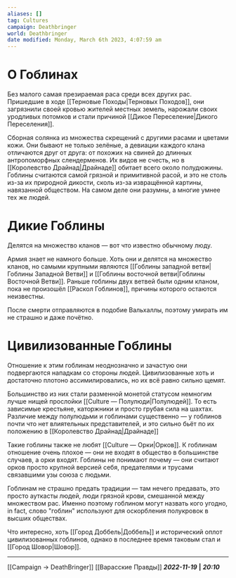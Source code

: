 ```yaml
---
aliases: []
tag: Cultures
campaign: Deathbringer
world: Deathbringer
date modified: Monday, March 6th 2023, 4:07:59 am
---
```

# О Гоблинах
Без малого самая презираемая раса среди всех других рас. Пришедшие в ходе [[Терновые Походы|Терновых Походов]], они загрязнили своей кровью жителей местных земель, нарожали своих уродливых потомков и стали причиной [[Дикое Переселение|Дикого Переселения]].

Сборная солянка из множества скрещений с другими расами и цветами кожи. Они бывают не только зелёные, а девиации каждого клана отличаются друг от друга: от похожих на свиней до длинных антропоморфных слендерменов. Их видов не счесть, но в [[Королевство Драйнад|Драйнаде]] обитает всего около полудюжины. Гоблины считаются самой грязной и примитивной расой, и это не столь из-за их природной дикости, сколь из-за извращённой картины, навязанной обществом. На самом деле они разумны, а многие умнее тех же людей. 

# Дикие Гоблины
Делятся на множество кланов — вот что известно обычному люду.

Армия знает не намного больше. Хоть они и делятся на множество кланов, но самыми крупными являются [[Гоблины западной ветви|Гоблины Западной Ветви]] и [[Гоблины восточной ветви|Гоблины Восточной Ветви]]. Раньше гоблины двух ветвей были одним кланом, пока не произошёл [[Раскол Гоблинов]], причины которого остаются неизвестны.

После смерти отправляются в подобие Вальхаллы, поэтому умирать им не страшно и даже почётно.
# Цивилизованные Гоблины
Отношение к этим гоблинам неоднозначно и зачастую они подвергаются нападкам со стороны людей. Цивилизованные хоть и достаточно плотоно ассимилировались, но их всё равно сильно щемят.

Большинство из них стали разменной монетой статусом немногим лучше нищей прослойки [[Culture — Полулюди|Полулюдей]]. То есть зависимые крестьяне, каторжники и просто грубая сила на шахтах. 
Различие между полулюдьми и гоблинами существенно — у гоблинов почти что нет влиятельных представителей, и это сильно бьёт по их положению в [[Королевство Драйнад|Драйнаде]]

Такие гоблины также не любят [[Culture — Орки|Орков]]. К гоблинам отношение очень плохое — они не входят в общество в большинстве случаев, а орки входят. Гоблины не понимают почему — они считают орков просто крупной версией себя, предателями и трусами связавшими узы союза с людьми.

Гоблинам не страшно предать традиции — там нечего предавать, это просто ауткасты людей, люди грязной крови, смешанной между множеством рас.
Именно поэтому гоблином могут назвать кого угодно, in fact, слово "гоблин" используют для оскорбления полукровок в высших обществах.

Что интересно, хоть [[Город Доббель|Доббель]] и исторический оплот цивилизованных гоблинов, однако в последнее время таковым стал и [[Город Шовор|Шовор]].
___
[[Campaign → DeathBringer]]
[[Варасские Правды]]
***2022-11-19*** **|** ***20:10***
 

